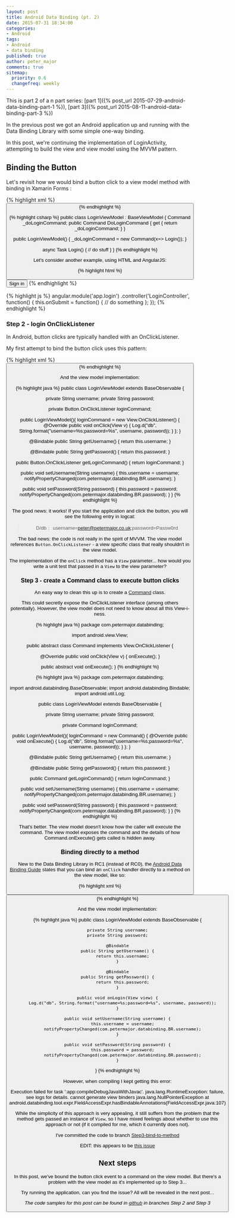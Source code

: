 ```yaml
---
layout: post
title: Android Data Binding (pt. 2)
date: 2015-07-31 18:34:00
categories:
- Android
tags:
- Android
- data binding
published: true
author: peter_major
comments: true
sitemap:
  priority: 0.6
  changefreq: weekly
---
```


This is part 2 of a n part series: [part 1]({% post_url 2015-07-29-android-data-binding-part-1 %}), [part 3]({% post_url 2015-08-11-android-data-binding-part-3 %})

In the previous post we got an Android application up and running with the Data Binding Library with some simple one-way binding.

In this post, we're continuing the implementation of LoginActivity, attempting to build the view and view model using the MVVM pattern.

## Binding the Button 

Let's revisit how we would bind a button click to a view model method with binding in Xamarin Forms :

{% highlight xml %}
<Button Text="{i18n:Translate LoginButton}" Command="{Binding DoLoginCommand}" />
{% endhighlight %}

{% highlight csharp %}
public class LoginViewModel : BaseViewModel
{
  Command _doLoginCommand;
  public Command DoLoginCommand
  {
    get { return _doLoginCommand; }
  }

  public LoginViewModel()
  {
    _doLoginCommand = new Command(x=> Login());
  }

  async Task Login()
  {
    // do stuff
  }
}
{% endhighlight %}

Let's consider another example, using HTML and AngularJS:

{% highlight html %}
<button ng-click="login.onSubmit()">Sign in</button>
{% endhighlight %}

{% highlight js %}
angular.module('app.login')
  .controller('LoginController',
    function() {
      this.onSubmit = function() {
        // do something
      };
    });
{% endhighlight %}

<!--more-->

### Step 2 - login OnClickListener

In Android, button clicks are typically handled with an OnClickListener.

My first attempt to bind the button click uses this pattern:

{% highlight xml %}
<Button android:text="@string/label_login"
  android:setOnClickListener="@{viewModel.getLoginCommand}"/>
{% endhighlight %}

And the view model implementation:

{% highlight java %}
public class LoginViewModel extends BaseObservable {

  private String username;
  private String password;

  private Button.OnClickListener loginCommand;

  public LoginViewModel(){
    loginCommand = new View.OnClickListener() {
      @Override
      public void onClick(View v) {
        Log.d("db", String.format("username=%s;password=%s", username, password));
      }
    };
  }

  @Bindable
  public String getUsername() { return this.username; }

  @Bindable
  public String getPassword() {
    return this.password;
  }

  public Button.OnClickListener getLoginCommand() { return loginCommand; }

  public void setUsername(String username) {
    this.username = username;
    notifyPropertyChanged(com.petermajor.databinding.BR.username);
  }

  public void setPassword(String password) {
    this.password = password;
    notifyPropertyChanged(com.petermajor.databinding.BR.password);
  }
}
{% endhighlight %}

The good news: it works! If you start the application and click the button, you will see the following entry in logcat:

> D/db﹕ username=peter@petermajor.co.uk;password=Passw0rd

The bad news: the code is not really in the spirit of MVVM. The view model references `Button.OnClickListener` - a view specific class that really shouldn't in the view model.

The implementation of the `onClick` method has a `View` parameter... how would you write a unit test that passed in a `View` to the view parameter?

### Step 3 - create a Command class to execute button clicks

An easy way to clean this up is to create a [Command](https://en.wikipedia.org/wiki/Command_pattern) class.

This could secretly expose the OnClickListener interface (among others potentially). However, the view model does not need to know about all this View-i-ness. 

{% highlight java %}
package com.petermajor.databinding;

import android.view.View;

public abstract class Command implements View.OnClickListener {

  @Override
  public void onClick(View v) {
    onExecute();
  }

  public abstract void onExecute();
}
{% endhighlight %}

{% highlight java %}
package com.petermajor.databinding;

import android.databinding.BaseObservable;
import android.databinding.Bindable;
import android.util.Log;

public class LoginViewModel extends BaseObservable {

  private String username;
  private String password;

  private Command loginCommand;

  public LoginViewModel(){
    loginCommand = new Command() {
      @Override
      public void onExecute() {
        Log.d("db", String.format("username=%s;password=%s", username, password));
      }
    };
  }

  @Bindable
  public String getUsername() {
    return this.username;
  }

  @Bindable
  public String getPassword() {
    return this.password;
  }

  public Command getLoginCommand() { return loginCommand; }

  public void setUsername(String username) {
    this.username = username;
    notifyPropertyChanged(com.petermajor.databinding.BR.username);
  }

  public void setPassword(String password) {
    this.password = password;
    notifyPropertyChanged(com.petermajor.databinding.BR.password);
  }
}
{% endhighlight %}

That's better. The view model doesn't know how the caller will execute the command. The view model exposes the command and the details of how Command.onExecute() gets called is hidden away.


### Binding directly to a method

New to the Data Binding Library in RC1 (instead of RC0), the [Android Data Binding Guide](https://developer.android.com/tools/data-binding/guide.html) states that you can bind an `onClick` handler directly to a method on the view model, like so:

{% highlight xml %}
<Button android:text="@string/label_login"
  android:onClick="@{viewModel.onLogin}"/>
{% endhighlight %}

And the view model implementation:

{% highlight java %}
public class LoginViewModel extends BaseObservable {

    private String username;
    private String password;

    @Bindable
    public String getUsername() {
        return this.username;
    }

    @Bindable
    public String getPassword() {
        return this.password;
    }

    public void onLogin(View view) {
        Log.d("db", String.format("username=%s;password=%s", username, password));
    }

    public void setUsername(String username) {
        this.username = username;
        notifyPropertyChanged(com.petermajor.databinding.BR.username);
    }

    public void setPassword(String password) {
        this.password = password;
        notifyPropertyChanged(com.petermajor.databinding.BR.password);
    }
}
{% endhighlight %}

However, when compiling I kept getting this error:

Execution failed for task ':app:compileDebugJavaWithJavac'.
java.lang.RuntimeException: failure, see logs for details.
cannot generate view binders java.lang.NullPointerException at
android.databinding.tool.expr.FieldAccessExpr.hasBindableAnnotations(FieldAccessExpr.java:107)

While the simplicity of this approach is very appealing, it still suffers from the problem that the method gets passed an instance of `View`, so I have mixed feelings about whether to use this approach or not (if it compiled for me, which it currently does not).

I've committed the code to branch [Step3-bind-to-method](https://github.com/petermajor/AndroidDataBinding/tree/Step3-bind-to-method)

EDIT: this appears to be [this issue](https://code.google.com/p/android/issues/detail?id=182228)

## Next steps

In this post, we've bound the button click event to a command on the view model. But there's a problem with the view model as it's implemented up to Step 3...

Try running the application, can you find the issue? All will be revealed in the next post...

_The code samples for this post can be found in [github](https://github.com/petermajor/AndroidDataBinding/tree/Step2) in branches Step 2 and Step 3_